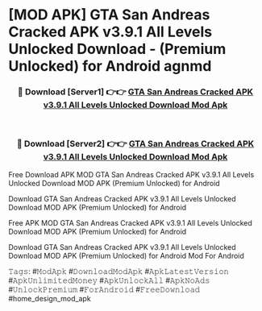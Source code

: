 # [MOD APK] GTA San Andreas Cracked APK v3.9.1 All Levels Unlocked Download - (Premium Unlocked) for Android agnmd



<div align="center">
<h3>🔴 Download [Server1] 👉👉 <a href="https://momento.my/?title=GTA_San_Andreas_Cracked_APK_v3.9.1_All_Levels_Unlocked_Download">GTA San Andreas Cracked APK v3.9.1 All Levels Unlocked Download Mod Apk</a></h3><br>

<h3>🔴 Download [Server2] 👉👉 <a href="https://momento.my/?title=GTA_San_Andreas_Cracked_APK_v3.9.1_All_Levels_Unlocked_Download">GTA San Andreas Cracked APK v3.9.1 All Levels Unlocked Download Mod Apk</a></h3>
</div>



Free Download APK MOD GTA San Andreas Cracked APK v3.9.1 All Levels Unlocked Download MOD APK (Premium Unlocked) for Android

Download GTA San Andreas Cracked APK v3.9.1 All Levels Unlocked Download MOD APK (Premium Unlocked) for Android

Free APK MOD GTA San Andreas Cracked APK v3.9.1 All Levels Unlocked Download MOD APK (Premium Unlocked) for Android

Download GTA San Andreas Cracked APK v3.9.1 All Levels Unlocked Download MOD APK (Premium Unlocked) for Android Mod For Android

𝚃𝚊𝚐𝚜: #𝙼𝚘𝚍𝙰𝚙𝚔 #𝙳𝚘𝚠𝚗𝚕𝚘𝚊𝚍𝙼𝚘𝚍𝙰𝚙𝚔 #𝙰𝚙𝚔𝙻𝚊𝚝𝚎𝚜𝚝𝚅𝚎𝚛𝚜𝚒𝚘𝚗 #𝙰𝚙𝚔𝚄𝚗𝚕𝚒𝚖𝚒𝚝𝚎𝚍𝙼𝚘𝚗𝚎𝚢 #𝙰𝚙𝚔𝚄𝚗𝚕𝚘𝚌𝚔𝙰𝚕𝚕 #𝙰𝚙𝚔𝙽𝚘𝙰𝚍𝚜 #𝚄𝚗𝚕𝚘𝚌𝚔𝙿𝚛𝚎𝚖𝚒𝚞𝚖 #𝙵𝚘𝚛𝙰𝚗𝚍𝚛𝚘𝚒𝚍 #𝙵𝚛𝚎𝚎𝙳𝚘𝚠𝚗𝚕𝚘𝚊𝚍 #home_design_mod_apk
